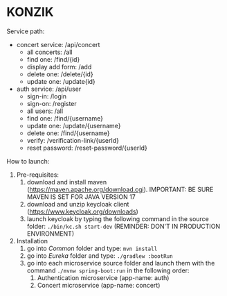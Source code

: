 # KONZIK

Service path:
 - concert service: /api/concert
	- all concerts: 	/all
	- find one: 		/find/{id}
	- display add form: 	/add
	- delete one: 		/delete/{id}
	- update one: 		/update{id}
 - auth service: /api/user
	- sign-in:		/login
	- sign-on:		/register
	- all users: 		/all
	- find one: 		/find/{username}
	- update one: 		/update/{username}
	- delete one:		/find/{username}
	- verify: 		/verification-link/{userId}
	- reset password: 	/reset-password/{userId}

How to launch:
1. Pre-requisites:
   1. download and install maven (https://maven.apache.org/download.cgi). IMPORTANT: BE SURE MAVEN IS SET FOR JAVA VERSION 17
   2. download and unzip keycloak client (https://www.keycloak.org/downloads)
   3. launch keycloak by typing the following command in the source folder: ```./bin/kc.sh start-dev``` (REMINDER: DON'T IN PRODUCTION ENVIRONMENT)
2. Installation
   1. go into _Common_ folder and type: ```mvn install```
   2. go into _Eureka_ folder and type: ```./gradlew :bootRun```
   3. go into each microservice source folder and launch them with the command ```./mvnw spring-boot:run``` in the following order:
      1. Authentication microservice (app-name: auth)
      2. Concert microservice (app-name: concert)